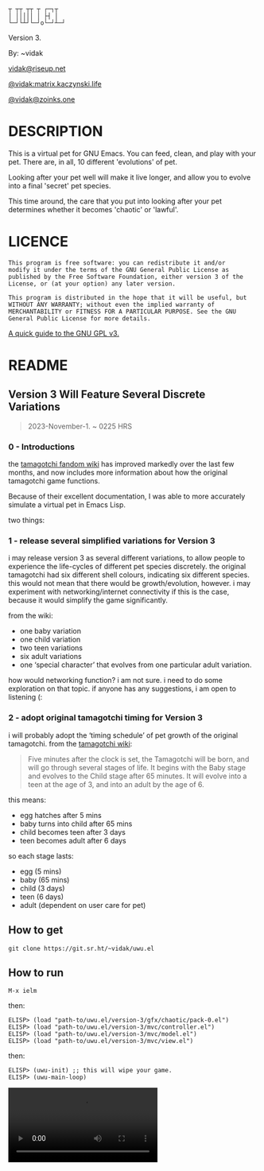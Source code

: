 
```
┬ ┬┬ ┬┬ ┬ ┌─┐┬ 
│ │││││ │ ├┤ │ 
└─┘└┴┘└─┘o└─┘┴─┘
```

Version 3.

By: ~vidak

[vidak@riseup.net](mailto:vidak@riseup.net)

[@vidak:matrix.kaczynski.life](#social:matrix.kaczynski.life)

[@vidak@zoinks.one](https://zoinks.one/users/vidak)


# DESCRIPTION

This is a virtual pet for GNU Emacs. You can feed, clean, and play
with your pet. There are, in all, 10 different 'evolutions' of pet.

Looking after your pet well will make it live longer, and allow you to
evolve into a final 'secret' pet species.

This time around, the care that you put into looking after your pet
determines whether it becomes 'chaotic' or 'lawful'.

# LICENCE

``` 
This program is free software: you can redistribute it and/or
modify it under the terms of the GNU General Public License as
published by the Free Software Foundation, either version 3 of the
License, or (at your option) any later version.

This program is distributed in the hope that it will be useful, but
WITHOUT ANY WARRANTY; without even the implied warranty of
MERCHANTABILITY or FITNESS FOR A PARTICULAR PURPOSE. See the GNU
General Public License for more details.
```

[A quick guide to the GNU GPL v3.](https://www.gnu.org/licenses/quick-guide-gplv3.html)

# README

## Version 3 Will Feature Several Discrete Variations

> 2023-November-1.
> ~ 0225 HRS

### 0 - Introductions

the [tamagotchi fandom
wiki](https://tamagotchi.fandom.com/wiki/Tamagotchi_(1996_Pet)) has
improved markedly over the last few months, and now includes more
information about how the original tamagotchi game functions.

Because of their excellent documentation, I was able to more
accurately simulate a virtual pet in Emacs Lisp.

two things:

### 1 - release several simplified variations for Version 3

i may release version 3 as several different variations, to allow
people to experience the life-cycles of different pet species
discretely. the original tamagotchi had six different shell colours,
indicating six different species. this would not mean that there would
be growth/evolution, however. i may experiment with
networking/internet connectivity if this is the case, because it would
simplify the game significantly.

from the wiki:

- one baby variation
- one child variation
- two teen variations
- six adult variations
- one ‘special character’ that evolves from one particular adult variation.

how would networking function? i am not sure. i need to do some
exploration on that topic. if anyone has any suggestions, i am open to
listening (:

### 2 - adopt original tamagotchi timing for Version 3

i will probably adopt the ‘timing schedule’ of pet growth of the
original tamagotchi. from the [tamagotchi wiki](https://tamagotchi.fandom.com/wiki/Tamagotchi_(1996_Pet)#Growth,_Care,_and_Lifespan):

> Five minutes after the clock is set, the Tamagotchi will be born,
> and will go through several stages of life. It begins with the Baby
> stage and evolves to the Child stage after 65 minutes. It will
> evolve into a teen at the age of 3, and into an adult by the age of
> 6.

this means:

- egg hatches after 5 mins
- baby turns into child after 65 mins
- child becomes teen after 3 days
- teen becomes adult after 6 days

so each stage lasts:

- egg (5 mins)
- baby (65 mins)
- child (3 days)
- teen (6 days)
- adult (dependent on user care for pet)

## How to get

```
git clone https://git.sr.ht/~vidak/uwu.el
```

## How to run

```
M-x ielm
```

then:

```
ELISP> (load "path-to/uwu.el/version-3/gfx/chaotic/pack-0.el")
ELISP> (load "path-to/uwu.el/version-3/mvc/controller.el")
ELISP> (load "path-to/uwu.el/version-3/mvc/model.el")
ELISP> (load "path-to/uwu.el/version-3/mvc/view.el")
```

then:

```
ELISP> (uwu-init) ;; this will wipe your game.
ELISP> (uwu-main-loop)
```

![](uwu-v3-demo-video-2023-11-01_10.39.35.mp4)
